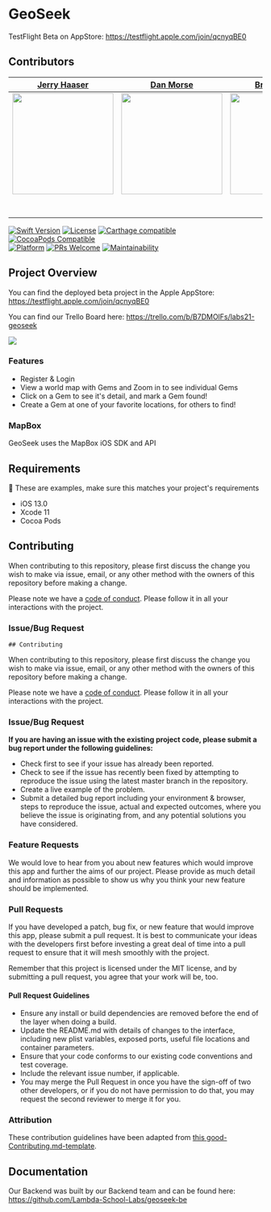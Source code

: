 # GeoSeek

TestFlight Beta on AppStore: https://testflight.apple.com/join/qcnyqBE0

## Contributors

|                                       [Jerry Haaser](https://github.com/JerryHaaser)                                        |                                       [Dan Morse](https://github.com/morsedan)                                        |                                       [Brandi Bailey](https://github.com/blubrandi)                                        
| :-----------------------------------------------------------------------------------------------------------: | :-----------------------------------------------------------------------------------------------------------: | :-----------------------------------------------------------------------------------------------------------: 
|                      [<img src="https://squee.dev/wp-content/uploads/2020/03/Image-from-iOS-scaled.jpg" width = "200" />](https://github.com/JerryHaaser)                       |                      [<img src="https://squee.dev/wp-content/uploads/2020/03/IMG_9062.jpg" width = "200" />](https://github.com/morsedan)                       |                      [<img src="https://squee.dev/wp-content/uploads/2020/03/Brandi.jpg" width = "200" />](https://github.com/blubrandi) 
|                 [<img src="https://github.com/favicon.ico" width="15"> ](https://github.com/JerryHaaser)                 |            [<img src="https://github.com/favicon.ico" width="15"> ](https://github.com/morsedan)             |           [<img src="https://github.com/favicon.ico" width="15"> ](https://github.com/blubrandi)           |
| [ <img src="https://static.licdn.com/sc/h/al2o9zrvru7aqj8e1x2rzsrca" width="15"> ](https://www.linkedin.com/) | [ <img src="https://static.licdn.com/sc/h/al2o9zrvru7aqj8e1x2rzsrca" width="15"> ](https://www.linkedin.com/in/dan-morse-195301188/) | [ <img src="https://static.licdn.com/sc/h/al2o9zrvru7aqj8e1x2rzsrca" width="15"> ](https://www.linkedin.com/in/brandi-b-31323842/)



[![Swift Version][swift-image]][swift-url]
[![License][license-image]][license-url]
[![Carthage compatible](https://img.shields.io/badge/Carthage-compatible-4BC51D.svg?style=flat)](https://github.com/Carthage/Carthage)
[![CocoaPods Compatible](https://img.shields.io/cocoapods/v/EZSwiftExtensions.svg)](https://img.shields.io/cocoapods/v/LFAlertController.svg)  
[![Platform](https://img.shields.io/cocoapods/p/LFAlertController.svg?style=flat)](http://cocoapods.org/pods/LFAlertController)
[![PRs Welcome](https://img.shields.io/badge/PRs-welcome-brightgreen.svg?style=flat-square)](http://makeapullrequest.com)
[![Maintainability](https://api.codeclimate.com/v1/badges/cd8a5fb9bc6d279eda58/maintainability)](https://codeclimate.com/github/Lambda-School-Labs/geoseek-iOS/maintainability)


## Project Overview

You can find the deployed beta project in the Apple AppStore: https://testflight.apple.com/join/qcnyqBE0

You can find our Trello Board here: https://trello.com/b/B7DMOlFs/labs21-geoseek

![](https://squee.dev/wp-content/uploads/2020/03/IMG_0010.png)

### Features

-    Register & Login
-    View a world map with Gems and Zoom in to see individual Gems
-    Click on a Gem to see it's detail, and mark a Gem found!
-    Create a Gem at one of your favorite locations, for others to find!

### MapBox

GeoSeek uses the MapBox iOS SDK and API

## Requirements

🚫 These are examples, make sure this matches your project's requirements

-   iOS 13.0
-   Xcode 11
-   Cocoa Pods

## Contributing

When contributing to this repository, please first discuss the change you wish to make via issue, email, or any other method with the owners of this repository before making a change.

Please note we have a [code of conduct](./CODE_OF_CONDUCT.md). Please follow it in all your interactions with the project.

### Issue/Bug Request

    ## Contributing

When contributing to this repository, please first discuss the change you wish to make via issue, email, or any other method with the owners of this repository before making a change.

Please note we have a [code of conduct](./code_of_conduct.md). Please follow it in all your interactions with the project.

### Issue/Bug Request

 **If you are having an issue with the existing project code, please submit a bug report under the following guidelines:**
 - Check first to see if your issue has already been reported.
 - Check to see if the issue has recently been fixed by attempting to reproduce the issue using the latest master branch in the repository.
 - Create a live example of the problem.
 - Submit a detailed bug report including your environment & browser, steps to reproduce the issue, actual and expected outcomes,  where you believe the issue is originating from, and any potential solutions you have considered.

### Feature Requests

We would love to hear from you about new features which would improve this app and further the aims of our project. Please provide as much detail and information as possible to show us why you think your new feature should be implemented.

### Pull Requests

If you have developed a patch, bug fix, or new feature that would improve this app, please submit a pull request. It is best to communicate your ideas with the developers first before investing a great deal of time into a pull request to ensure that it will mesh smoothly with the project.

Remember that this project is licensed under the MIT license, and by submitting a pull request, you agree that your work will be, too.

#### Pull Request Guidelines

- Ensure any install or build dependencies are removed before the end of the layer when doing a build.
- Update the README.md with details of changes to the interface, including new plist variables, exposed ports, useful file locations and container parameters.
- Ensure that your code conforms to our existing code conventions and test coverage.
- Include the relevant issue number, if applicable.
- You may merge the Pull Request in once you have the sign-off of two other developers, or if you do not have permission to do that, you may request the second reviewer to merge it for you.

### Attribution

These contribution guidelines have been adapted from [this good-Contributing.md-template](https://gist.github.com/PurpleBooth/b24679402957c63ec426).


## Documentation

Our Backend was built by our Backend team and can be found here:  https://github.com/Lambda-School-Labs/geoseek-be


[swift-image]: https://img.shields.io/badge/swift-5.0-orange.svg
[swift-url]: https://swift.org/
[license-image]: https://img.shields.io/badge/License-MIT-blue.svg
[license-url]: LICENSE
[travis-image]: https://img.shields.io/travis/dbader/node-datadog-metrics/master.svg?style=flat-square
[travis-url]: https://travis-ci.org/dbader/node-datadog-metrics
[codebeat-image]: https://codebeat.co/badges/c19b47ea-2f9d-45df-8458-b2d952fe9dad
[codebeat-url]: https://codebeat.co/projects/github-com-vsouza-awesomeios-com
